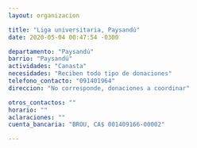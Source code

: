```yaml
---
layout: organizacion

title: "Liga universitaria, Paysandú"
date: 2020-05-04 00:47:54 -0300

departamento: "Paysandú"
barrio: "Paysandú"
actividades: "Canasta"
necesidades: "Reciben todo tipo de donaciones"
telefono_contacto: "091401964"
direccion: "No corresponde, donaciones a coordinar"

otros_contactos: ""
horario: ""
aclaraciones: ""
cuenta_bancaria: "BROU, CA$ 001409166-00002"

---
```

